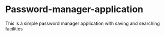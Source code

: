 # Password-manager-application
This is a simple password manager application with saving and searching facilities
